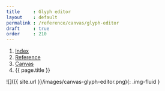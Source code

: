 ```yaml
---
title     : Glyph editor
layout    : default
permalink : /reference/canvas/glyph-editor
draft     : true
order     : 210
---
```


<nav aria-label="breadcrumb">
  <ol class="breadcrumb small">
    <li class="breadcrumb-item"><a href="{{ site.url }}">Index</a></li>
    <li class="breadcrumb-item"><a href="../../../reference">Reference</a></li>
    <li class="breadcrumb-item"><a href="../../canvas">Canvas</a></li>
    <li class="breadcrumb-item active" aria-current="page">{{ page.title }}</li>
  </ol>
</nav>

![]({{ site.url }}/images/canvas-glyph-editor.png){: .img-fluid }

